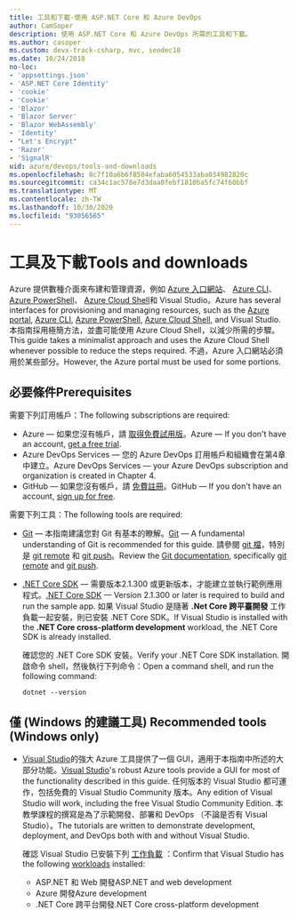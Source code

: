 ```yaml
---
title: 工具和下載-使用 ASP.NET Core 和 Azure DevOps
author: CamSoper
description: 使用 ASP.NET Core 和 Azure DevOps 所需的工具和下載。
ms.author: casoper
ms.custom: devx-track-csharp, mvc, seodec18
ms.date: 10/24/2018
no-loc:
- 'appsettings.json'
- 'ASP.NET Core Identity'
- 'cookie'
- 'Cookie'
- 'Blazor'
- 'Blazor Server'
- 'Blazor WebAssembly'
- 'Identity'
- "Let's Encrypt"
- 'Razor'
- 'SignalR'
uid: azure/devops/tools-and-downloads
ms.openlocfilehash: 8c7f10a6b6f8504efaba6054533aba034982820c
ms.sourcegitcommit: ca34c1ac578e7d3daa0febf1810ba5fc74f60bbf
ms.translationtype: MT
ms.contentlocale: zh-TW
ms.lasthandoff: 10/30/2020
ms.locfileid: "93056565"
---
```

# <a name="tools-and-downloads"></a><span data-ttu-id="a877c-103">工具及下載</span><span class="sxs-lookup"><span data-stu-id="a877c-103">Tools and downloads</span></span>

<span data-ttu-id="a877c-104">Azure 提供數種介面來布建和管理資源，例如 [Azure 入口網站](https://portal.azure.com)、 [Azure CLI](/cli/azure/)、 [Azure PowerShell](/powershell/azure/overview)、 [Azure Cloud Shell](https://shell.azure.com/bash)和 Visual Studio。</span><span class="sxs-lookup"><span data-stu-id="a877c-104">Azure has several interfaces for provisioning and managing resources, such as the [Azure portal](https://portal.azure.com), [Azure CLI](/cli/azure/), [Azure PowerShell](/powershell/azure/overview), [Azure Cloud Shell](https://shell.azure.com/bash), and Visual Studio.</span></span> <span data-ttu-id="a877c-105">本指南採用極簡方法，並盡可能使用 Azure Cloud Shell，以減少所需的步驟。</span><span class="sxs-lookup"><span data-stu-id="a877c-105">This guide takes a minimalist approach and uses the Azure Cloud Shell whenever possible to reduce the steps required.</span></span> <span data-ttu-id="a877c-106">不過，Azure 入口網站必須用於某些部分。</span><span class="sxs-lookup"><span data-stu-id="a877c-106">However, the Azure portal must be used for some portions.</span></span>

## <a name="prerequisites"></a><span data-ttu-id="a877c-107">必要條件</span><span class="sxs-lookup"><span data-stu-id="a877c-107">Prerequisites</span></span>

<span data-ttu-id="a877c-108">需要下列訂用帳戶：</span><span class="sxs-lookup"><span data-stu-id="a877c-108">The following subscriptions are required:</span></span>

* <span data-ttu-id="a877c-109">Azure &mdash; 如果您沒有帳戶，請 [取得免費試用版](https://azure.microsoft.com/free/dotnet/)。</span><span class="sxs-lookup"><span data-stu-id="a877c-109">Azure &mdash; If you don't have an account, [get a free trial](https://azure.microsoft.com/free/dotnet/).</span></span>
* <span data-ttu-id="a877c-110">Azure DevOps Services &mdash; 您的 Azure DevOps 訂用帳戶和組織會在第4章中建立。</span><span class="sxs-lookup"><span data-stu-id="a877c-110">Azure DevOps Services &mdash; your Azure DevOps subscription and organization is created in Chapter 4.</span></span>
* <span data-ttu-id="a877c-111">GitHub &mdash; 如果您沒有帳戶，請 [免費註冊](https://github.com/join)。</span><span class="sxs-lookup"><span data-stu-id="a877c-111">GitHub &mdash; If you don't have an account, [sign up for free](https://github.com/join).</span></span>

<span data-ttu-id="a877c-112">需要下列工具：</span><span class="sxs-lookup"><span data-stu-id="a877c-112">The following tools are required:</span></span>

* <span data-ttu-id="a877c-113">[Git](https://git-scm.com/downloads) &mdash; 本指南建議您對 Git 有基本的瞭解。</span><span class="sxs-lookup"><span data-stu-id="a877c-113">[Git](https://git-scm.com/downloads) &mdash; A fundamental understanding of Git is recommended for this guide.</span></span> <span data-ttu-id="a877c-114">請參閱 [git 檔](https://git-scm.com/doc)，特別是 [git remote](https://git-scm.com/docs/git-remote) 和 [git push](https://git-scm.com/docs/git-push)。</span><span class="sxs-lookup"><span data-stu-id="a877c-114">Review the [Git documentation](https://git-scm.com/doc), specifically [git remote](https://git-scm.com/docs/git-remote) and [git push](https://git-scm.com/docs/git-push).</span></span>
* <span data-ttu-id="a877c-115">[.NET Core SDK](https://dotnet.microsoft.com/download/) &mdash; 需要版本2.1.300 或更新版本，才能建立並執行範例應用程式。</span><span class="sxs-lookup"><span data-stu-id="a877c-115">[.NET Core SDK](https://dotnet.microsoft.com/download/) &mdash; Version 2.1.300 or later is required to build and run the sample app.</span></span> <span data-ttu-id="a877c-116">如果 Visual Studio 是隨著 **.Net Core 跨平臺開發** 工作負載一起安裝，則已安裝 .NET Core SDK。</span><span class="sxs-lookup"><span data-stu-id="a877c-116">If Visual Studio is installed with the **.NET Core cross-platform development** workload, the .NET Core SDK is already installed.</span></span>

    <span data-ttu-id="a877c-117">確認您的 .NET Core SDK 安裝。</span><span class="sxs-lookup"><span data-stu-id="a877c-117">Verify your .NET Core SDK installation.</span></span> <span data-ttu-id="a877c-118">開啟命令 shell，然後執行下列命令：</span><span class="sxs-lookup"><span data-stu-id="a877c-118">Open a command shell, and run the following command:</span></span>

    ```dotnetcli
    dotnet --version
    ```

## <a name="recommended-tools-windows-only"></a><span data-ttu-id="a877c-119">僅 (Windows 的建議工具) </span><span class="sxs-lookup"><span data-stu-id="a877c-119">Recommended tools (Windows only)</span></span>

* <span data-ttu-id="a877c-120">[Visual Studio](https://visualstudio.microsoft.com)的強大 Azure 工具提供了一個 GUI，適用于本指南中所述的大部分功能。</span><span class="sxs-lookup"><span data-stu-id="a877c-120">[Visual Studio](https://visualstudio.microsoft.com)'s robust Azure tools provide a GUI for most of the functionality described in this guide.</span></span> <span data-ttu-id="a877c-121">任何版本的 Visual Studio 都可運作，包括免費的 Visual Studio Community 版本。</span><span class="sxs-lookup"><span data-stu-id="a877c-121">Any edition of Visual Studio will work, including the free Visual Studio Community Edition.</span></span> <span data-ttu-id="a877c-122">本教學課程的撰寫是為了示範開發、部署和 DevOps （不論是否有 Visual Studio）。</span><span class="sxs-lookup"><span data-stu-id="a877c-122">The tutorials are written to demonstrate development, deployment, and DevOps both with and without Visual Studio.</span></span>

  <span data-ttu-id="a877c-123">確認 Visual Studio 已安裝下列 [工作負載](/visualstudio/install/modify-visual-studio) ：</span><span class="sxs-lookup"><span data-stu-id="a877c-123">Confirm that Visual Studio has the following [workloads](/visualstudio/install/modify-visual-studio) installed:</span></span>

  * <span data-ttu-id="a877c-124">ASP.NET 和 Web 開發</span><span class="sxs-lookup"><span data-stu-id="a877c-124">ASP.NET and web development</span></span>
  * <span data-ttu-id="a877c-125">Azure 開發</span><span class="sxs-lookup"><span data-stu-id="a877c-125">Azure development</span></span>
  * <span data-ttu-id="a877c-126">.NET Core 跨平台開發</span><span class="sxs-lookup"><span data-stu-id="a877c-126">.NET Core cross-platform development</span></span>
